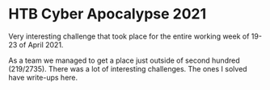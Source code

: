 # HTB Cyber Apocalypse 2021

Very interesting challenge that took place for the entire working week of 19-23 of April 2021.

As a team we managed to get a place just outside of second hundred (219/2735). There was a lot of interesting challenges. The ones I solved have write-ups here.
